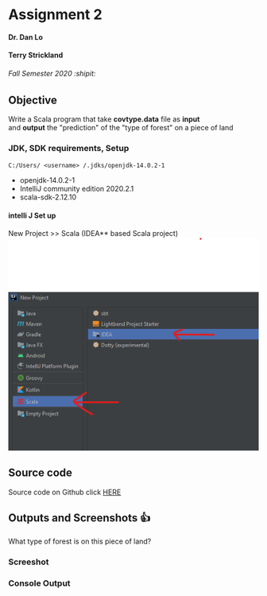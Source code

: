 # Assignment 2
#### Dr. Dan Lo
#### Terry Strickland
###### Fall Semester 2020 :shipit:

## Objective
Write a Scala program that take **covtype.data** file as **input**\
and **output** the "prediction" of the "type of forest" on a piece of land

### JDK, SDK requirements, Setup

```
C:/Users/ <username> /.jdks/openjdk-14.0.2-1
 ```
 
- openjdk-14.0.2-1
- IntelliJ community edition 2020.2.1
- scala-sdk-2.12.10

#### intelli J Set up
New Project >> Scala (IDEA** based Scala project) \
![output screenshot2](./setuppic.png)

## Source code
Source code on Github click [HERE](https://raw.githubusercontent.com/wire2coder/fall2020/master/src/com/learningspark/example/WordCount.scala)




## Outputs and Screenshots :thumbsup:

What type of forest is on this piece of land?

### Screeshot



### Console Output

